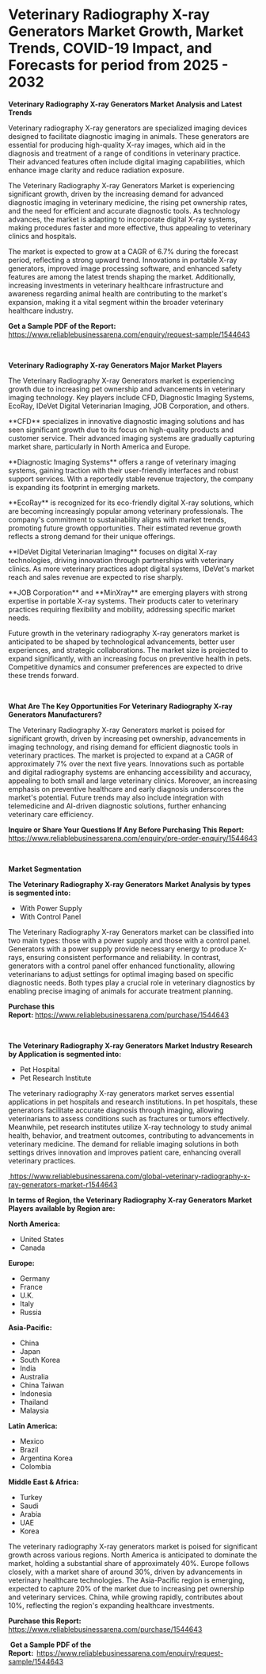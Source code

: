<p><h1>Veterinary Radiography X-ray Generators Market Growth, Market Trends, COVID-19 Impact, and Forecasts for period from 2025 - 2032</h1></p><p><strong>Veterinary Radiography X-ray Generators Market Analysis and Latest Trends</strong></p>
<p><p>Veterinary radiography X-ray generators are specialized imaging devices designed to facilitate diagnostic imaging in animals. These generators are essential for producing high-quality X-ray images, which aid in the diagnosis and treatment of a range of conditions in veterinary practice. Their advanced features often include digital imaging capabilities, which enhance image clarity and reduce radiation exposure.</p><p>The Veterinary Radiography X-ray Generators Market is experiencing significant growth, driven by the increasing demand for advanced diagnostic imaging in veterinary medicine, the rising pet ownership rates, and the need for efficient and accurate diagnostic tools. As technology advances, the market is adapting to incorporate digital X-ray systems, making procedures faster and more effective, thus appealing to veterinary clinics and hospitals. </p><p>The market is expected to grow at a CAGR of 6.7% during the forecast period, reflecting a strong upward trend. Innovations in portable X-ray generators, improved image processing software, and enhanced safety features are among the latest trends shaping the market. Additionally, increasing investments in veterinary healthcare infrastructure and awareness regarding animal health are contributing to the market's expansion, making it a vital segment within the broader veterinary healthcare industry.</p></p>
<p><strong>Get a Sample PDF of the Report:&nbsp;</strong> <a href="https://www.reliablebusinessarena.com/enquiry/request-sample/1544643?utm_campaign=2531&utm_medium=2&utm_source=Github&utm_content=ia&utm_term=14042025&utm_id=veterinary-radiography-x-ray-generators">https://www.reliablebusinessarena.com/enquiry/request-sample/1544643</a></p>
<p>&nbsp;</p>
<p><strong>Veterinary Radiography X-ray Generators Major Market Players</strong></p>
<p><p>The Veterinary Radiography X-ray Generators market is experiencing growth due to increasing pet ownership and advancements in veterinary imaging technology. Key players include CFD, Diagnostic Imaging Systems, EcoRay, IDeVet Digital Veterinarian Imaging, JOB Corporation, and others.</p><p>**CFD** specializes in innovative diagnostic imaging solutions and has seen significant growth due to its focus on high-quality products and customer service. Their advanced imaging systems are gradually capturing market share, particularly in North America and Europe.</p><p>**Diagnostic Imaging Systems** offers a range of veterinary imaging systems, gaining traction with their user-friendly interfaces and robust support services. With a reportedly stable revenue trajectory, the company is expanding its footprint in emerging markets.</p><p>**EcoRay** is recognized for its eco-friendly digital X-ray solutions, which are becoming increasingly popular among veterinary professionals. The company's commitment to sustainability aligns with market trends, promoting future growth opportunities. Their estimated revenue growth reflects a strong demand for their unique offerings.</p><p>**IDeVet Digital Veterinarian Imaging** focuses on digital X-ray technologies, driving innovation through partnerships with veterinary clinics. As more veterinary practices adopt digital systems, IDeVet's market reach and sales revenue are expected to rise sharply.</p><p>**JOB Corporation** and **MinXray** are emerging players with strong expertise in portable X-ray systems. Their products cater to veterinary practices requiring flexibility and mobility, addressing specific market needs.</p><p>Future growth in the veterinary radiography X-ray generators market is anticipated to be shaped by technological advancements, better user experiences, and strategic collaborations. The market size is projected to expand significantly, with an increasing focus on preventive health in pets. Competitive dynamics and consumer preferences are expected to drive these trends forward.</p></p>
<p>&nbsp;</p>
<p><strong>What Are The Key Opportunities For Veterinary Radiography X-ray Generators Manufacturers?</strong></p>
<p><p>The Veterinary Radiography X-ray Generators market is poised for significant growth, driven by increasing pet ownership, advancements in imaging technology, and rising demand for efficient diagnostic tools in veterinary practices. The market is projected to expand at a CAGR of approximately 7% over the next five years. Innovations such as portable and digital radiography systems are enhancing accessibility and accuracy, appealing to both small and large veterinary clinics. Moreover, an increasing emphasis on preventive healthcare and early diagnosis underscores the market's potential. Future trends may also include integration with telemedicine and AI-driven diagnostic solutions, further enhancing veterinary care efficiency.</p></p>
<p><strong>Inquire or Share Your Questions If Any Before Purchasing This Report:</strong> <a href="https://www.reliablebusinessarena.com/enquiry/pre-order-enquiry/1544643?utm_campaign=2531&utm_medium=2&utm_source=Github&utm_content=ia&utm_term=14042025&utm_id=veterinary-radiography-x-ray-generators">https://www.reliablebusinessarena.com/enquiry/pre-order-enquiry/1544643</a></p>
<p>&nbsp;</p>
<p><strong>Market Segmentation</strong></p>
<p><strong>The Veterinary Radiography X-ray Generators Market Analysis by types is segmented into:</strong></p>
<p><ul><li>With Power Supply</li><li>With Control Panel</li></ul></p>
<p><p>The Veterinary Radiography X-ray Generators market can be classified into two main types: those with a power supply and those with a control panel. Generators with a power supply provide necessary energy to produce X-rays, ensuring consistent performance and reliability. In contrast, generators with a control panel offer enhanced functionality, allowing veterinarians to adjust settings for optimal imaging based on specific diagnostic needs. Both types play a crucial role in veterinary diagnostics by enabling precise imaging of animals for accurate treatment planning.</p></p>
<p><strong>Purchase this Report:&nbsp;</strong><a href="https://www.reliablebusinessarena.com/purchase/1544643?utm_campaign=2531&utm_medium=2&utm_source=Github&utm_content=ia&utm_term=14042025&utm_id=veterinary-radiography-x-ray-generators">https://www.reliablebusinessarena.com/purchase/1544643</a></p>
<p>&nbsp;</p>
<p><strong>The Veterinary Radiography X-ray Generators Market Industry Research by Application is segmented into:</strong></p>
<p><ul><li>Pet Hospital</li><li>Pet Research Institute</li></ul></p>
<p><p>The veterinary radiography X-ray generators market serves essential applications in pet hospitals and research institutions. In pet hospitals, these generators facilitate accurate diagnosis through imaging, allowing veterinarians to assess conditions such as fractures or tumors effectively. Meanwhile, pet research institutes utilize X-ray technology to study animal health, behavior, and treatment outcomes, contributing to advancements in veterinary medicine. The demand for reliable imaging solutions in both settings drives innovation and improves patient care, enhancing overall veterinary practices.</p></p>
<p><a href="https://www.reliablebusinessarena.com/global-veterinary-radiography-x-ray-generators-market-r1544643?utm_campaign=2531&utm_medium=2&utm_source=Github&utm_content=ia&utm_term=14042025&utm_id=veterinary-radiography-x-ray-generators">&nbsp;https://www.reliablebusinessarena.com/global-veterinary-radiography-x-ray-generators-market-r1544643</a></p>
<p><strong>In terms of Region, the Veterinary Radiography X-ray Generators Market Players available by Region are:</strong></p>
<p>
    <p> <strong> North America: </strong>
        <ul>
            <li>United States</li>
            <li>Canada</li>
        </ul>
        </p> 
    <p> <strong> Europe: </strong>
        <ul>
            <li>Germany</li>
            <li>France</li>
            <li>U.K.</li>
            <li>Italy</li>
            <li>Russia</li>
        </ul>
        </p> 
    <p> <strong> Asia-Pacific: </strong>
        <ul>
            <li>China</li>
            <li>Japan</li>
            <li>South Korea</li>
            <li>India</li>
            <li>Australia</li>
            <li>China Taiwan</li>
            <li>Indonesia</li>
            <li>Thailand</li>
            <li>Malaysia</li>
        </ul>
        </p> 
    <p> <strong> Latin America: </strong>
        <ul>
            <li>Mexico</li>
            <li>Brazil</li>
            <li>Argentina Korea</li>
            <li>Colombia</li>
        </ul>
        </p> 
    <p> <strong> Middle East & Africa: </strong>
        <ul>
            <li>Turkey</li>
            <li>Saudi</li>
            <li>Arabia</li>
            <li>UAE</li>
            <li>Korea</li>
        </ul>
    </p>
    </p>
<p><p>The veterinary radiography X-ray generators market is poised for significant growth across various regions. North America is anticipated to dominate the market, holding a substantial share of approximately 40%. Europe follows closely, with a market share of around 30%, driven by advancements in veterinary healthcare technologies. The Asia-Pacific region is emerging, expected to capture 20% of the market due to increasing pet ownership and veterinary services. China, while growing rapidly, contributes about 10%, reflecting the region's expanding healthcare investments.</p></p>
<p><strong>Purchase this Report: </strong><a href="https://www.reliablebusinessarena.com/purchase/1544643?utm_campaign=2531&utm_medium=2&utm_source=Github&utm_content=ia&utm_term=14042025&utm_id=veterinary-radiography-x-ray-generators">https://www.reliablebusinessarena.com/purchase/1544643</a></p>
<p>&nbsp;<strong>Get a Sample PDF of the Report:&nbsp;&nbsp;</strong><a href="https://www.reliablebusinessarena.com/enquiry/request-sample/1544643?utm_campaign=2531&utm_medium=2&utm_source=Github&utm_content=ia&utm_term=14042025&utm_id=veterinary-radiography-x-ray-generators">https://www.reliablebusinessarena.com/enquiry/request-sample/1544643</a></p>
<p><strong></strong></p>
<p><p></p><p></p><p></p></p>